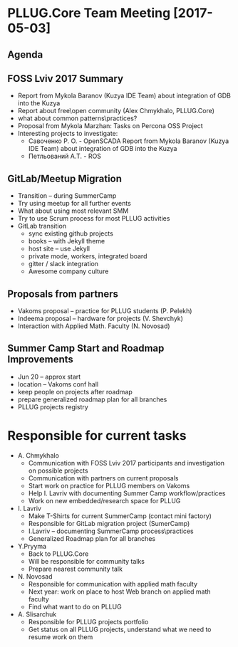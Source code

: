 # PLLUG.Core Team Meeting [2017-05-03]

## Agenda

## FOSS Lviv 2017 Summary
 * Report from Mykola Baranov (Kuzya IDE Team) about integration of GDB into the Kuzya
 * Report about free\open community (Alex Chmykhalo, PLLUG.Core)
  * what about common patterns\practices?
 * Proposal from Mykola Marzhan: Tasks on Percona OSS Project
 * Interesting projects to investigate:
   * Савоченко Р. О. - OpenSCADA Report from Mykola Baranov (Kuzya IDE Team) about integration of GDB into the Kuzya
   * Петльований А.Т. - ROS 
   
## GitLab/Meetup Migration
 * Transition – during SummerCamp
 * Try using meetup for all further events
 * What about using most relevant SMM
 * Try to use Scrum process for most PLLUG activities 
 * GitLab transition
   * sync existing github projects
   * books – with Jekyll theme
   * host site – use Jekyll
   * private mode, workers, integrated board
   * gitter / slack integration 
   * Awesome company culture
   
## Proposals from partners
 * Vakoms proposal – practice for PLLUG students (P. Pelekh)
 * Indeema proposal – hardware for projects (V. Shevchyk)
 * Interaction with Applied Math. Faculty (N. Novosad) 
 
## Summer Camp Start and Roadmap Improvements
 * Jun 20 – approx start
 * location – Vakoms conf hall
 * keep people on projects after roadmap
 * prepare generalized roadmap plan for all branches
 * PLLUG projects registry
 
 # Responsible for current tasks
 
 * A. Chmykhalo
   * Communication with FOSS Lviv 2017 participants and investigation on possible projects
   * Communication with partners on current proposals
   * Start work on practice for PLLUG members on Vakoms
   * Help I. Lavriv with documenting Summer Camp workflow/practices
   * Work on new embedded/research space for PLLUG
 * I. Lavriv
   * Make T-Shirts for current SummerCamp (contact mini factory)
   * Responsible for GitLab migration project (SumerCamp)
   * I.Lavriv – documenting SummerCamp process\practices
   * Generalized Roadmap plan for all branches
 * Y.Pryyma
   * Back to PLLUG.Core
   * Will be responsible for community talks
   * Prepare nearest community talk
 * N. Novosad
   * Responsible for communication with applied math faculty
   * Next year: work on place to host Web branch on applied math faculty
   * Find what want to do on PLLUG
 * A. Slisarchuk
   * Responsible for PLLUG projects portfolio
   * Get status on all PLLUG projects, understand what we need to resume work on them

 
